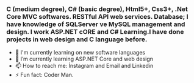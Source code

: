 ###  C (medium degree), C# (basic degree), Html5+, Css3+, .Net Core MVC softwares. RESTful API web services. Database; I have knowledge of SQLServer ve MySQL management and design. I work ASP.NET cORE and C# Learning.I have done projects in web design and C language before.
- 🔭 I'm currently learning on new software languages
- 🌱 I’m currently learning ASP.NET Core and web design
- 📫 How to reach me: İnstagram and Email and Linkedin
- ⚡ Fun fact: Coder Man.
<!--
